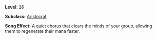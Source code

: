 <!-- TITLE: Song: Chorus Of Clarity -->
<!-- SUBTITLE:  -->

**Level:** 26

**Subclass:** [Aristocrat](aristrocrat)

**Song Effect:** A quiet chorus that clears the minds of your group, allowing them to regenerate their mana faster.
